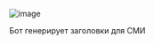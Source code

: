 ![image](https://github.com/kuromi1kow/TelegramBotGenerator/assets/112749419/c292b7f0-d56d-4db4-b14d-44ffe126c4fe)

Бот генерирует заголовки для СМИ
